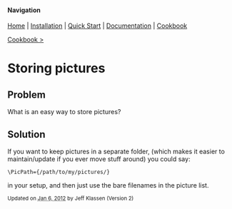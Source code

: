 #### Navigation

[Home](../home/README.md)  | [Installation](../installation/README.md) | [Quick Start](../quick-start/README.md) | [Documentation](../documentation/README.md) | [Cookbook ](README.md)

[Cookbook >](README.md)


# <span class="entry-title">Storing pictures</span>

## <a name="TOC-Problem">Problem</a>

<a name="TOC-Problem">

What is an easy way to store pictures?

</a>

## <a name="TOC-Problem"></a><a name="TOC-Solution">Solution</a>

<a name="TOC-Solution">

If you want to keep pictures in a separate folder, (which makes it easier to maintain/update if you ever move stuff around) you could say:

```
\PicPath={/path/to/my/pictures/}
```

in your setup, and then just use the bare filenames in the picture list.


<small>Updated on <abbr class="updated" title="2012-01-06T15:48:43.700Z">Jan 6, 2012</abbr> by <span class="author"><span class="vcard">Jeff Klassen</span> </span>(Version <span class="sites:revision">2</span>)</small>
